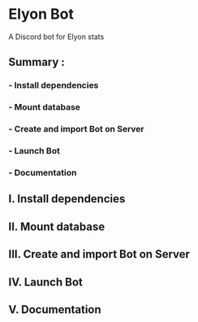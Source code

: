 # Elyon Bot
A Discord bot for Elyon stats

## Summary :

### - Install dependencies
### - Mount database
### - Create and import Bot on Server
### - Launch Bot
### - Documentation

## I. Install dependencies
## II. Mount database
## III. Create and import Bot on Server
## IV. Launch Bot
## V. Documentation